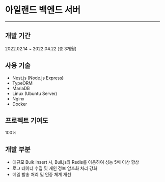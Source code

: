 # 아일랜드 백엔드 서버

---

## 개발 기간

2022.02.14 ~ 2022.04.22 (총 3개월)

## 사용 기술

- Nest.js (Node.js Express)
- TypeORM
- MariaDB
- Linux (Ubuntu Server)
- Nginx
- Docker

## 프로젝트 기여도

100%

## 개발 부분

- 대규모 Bulk Insert 시, Bull.js와 Redis를 이용하여 성능 5배 이상 향상
- 로그 데이터 수집 및 개인 정보 암호화 처리 강화
- 메일 발송 처리 및 인증 체계 개선
